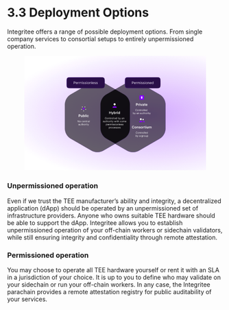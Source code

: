 # 3.3 Deployment Options

Integritee offers a range of possible deployment options. From single company services to consortial setups to entirely unpermissioned operation.



<figure><img src="../.gitbook/assets/image (16).png" alt=""><figcaption></figcaption></figure>

### Unpermissioned operation

Even if we trust the TEE manufacturer’s ability and integrity, a decentralized application (dApp) should be operated by an unpermissioned set of infrastructure providers. Anyone who owns suitable TEE hardware should be able to support the dApp. Integritee allows you to establish unpermissioned operation of your off-chain workers or sidechain validators, while still ensuring integrity and confidentiality through remote attestation.

### Permissioned operation

You may choose to operate all TEE hardware yourself or rent it with an SLA in a jurisdiction of your choice. It is up to you to define who may validate on your sidechain or run your off-chain workers. In any case, the Integritee parachain provides a remote attestation registry for public auditability of your services.
